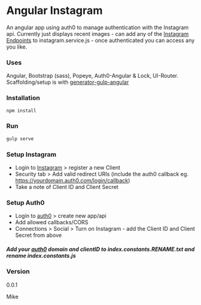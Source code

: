# Angular Instagram

An angular app using auth0 to manage authentication with the Instagram api. Currently just displays recent images - can add any of the [Instagram Endpoints](https://www.instagram.com/developer/endpoints/) to instagram.service.js - once authenticated you can access any you like.


### Uses
Angular, Bootstrap (sass), Popeye, Auth0-Angular & Lock, UI-Router.
Scaffolding/setup is with [generator-gulp-angular
](https://github.com/Swiip/generator-gulp-angular)

### Installation
```javascript
npm install
```

### Run
```javascript
gulp serve
```

### Setup Instagram
  - Login to [Instagram](https://www.instagram.com/developer/) > register a new Client
  - Security tab > Add valid redirect URIs (include the auth0 callback eg. https://yourdomain.auth0.com/login/callback)
  - Take a note of Client ID and Client Secret

### Setup Auth0
  - Login to [auth0](https://auth0.com/) > create new app/api
  - Add allowed callbacks/CORS
  - Connections > Social > Turn on Instagram - add the Client ID and Client Secret from above

##### Add your [auth0](https://auth0.com/) domain and clientID to **index.constants.RENAME.txt** and rename **index.constants.js**

### Version
0.0.1

Mike